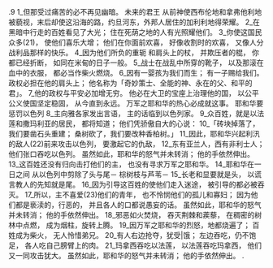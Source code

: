 .9 
1_但那受过痛苦的必不再见幽暗。 
未来的君王 
从前神使西布伦地和拿弗他利地被藐视，末后却使这沿海的路，约旦河东，外邦人居住的加利利地得荣耀。 
2_在黑暗中行走的百姓看见了大光； 
住在死荫之地的人有光照耀他们。 
3_你使这国民众多(21)， 
使他们喜乐大增； 
他们在你面前欢喜， 
好像收割时的欢喜， 
又像人分战利品那样的快乐。 
4_因为他们所负的重轭 
和肩头上的杖， 
并欺压者的棍， 
你都已经折断， 
如同在米甸的日子一般。 
5_战士在战乱中所穿的靴子， 
以及那滚在血中的衣服， 
都必当作柴火燃烧。 
6_因有一婴孩为我们而生； 
有一子赐给我们。 
政权必担在他的肩头上； 
他名称为「奇妙策士、全能的神、永在的父、和平的君」。 
7_他的政权与平安必加增无穷。 
他必在大卫的宝座上治理他的国， 
以公平公义使国坚定稳固， 
从今直到永远。 
万军之耶和华的热心必成就这事。 
耶和华要惩罚以色列 
8_主向雅各家发出言语， 
主的话临到以色列家。 
9_众百姓，就是以法莲和撒玛利亚的居民， 
都将知道； 
他们凭骄傲自大的心说： 
10_「砖块掉落了，我们要凿石头重建； 
桑树砍了，我们要改种香柏树。」 
11_因此，耶和华兴起利汛的敌人(22)前来攻击以色列， 
要激起它的仇敌， 
12_东有亚兰人，西有非利士人； 
他们张口吞吃以色列。 
虽然如此，耶和华的怒气并未转消； 
他的手依然伸出。 
13_这百姓还没有归向击打他们的主， 
也没有寻求万军之耶和华。 
14_耶和华在一日之间 
从以色列中剪除了头与尾－ 
棕树枝与芦苇－ 
15_长老和显要就是头， 
以谎言教人的先知就是尾。 
16_因为引导这百姓的使他们走入迷途， 
被引导的都必被吞灭。 
17_所以，主不喜爱(23)他们的青年， 
也不怜悯他们的孤儿和寡妇； 
因为他们都是亵渎的，行恶的， 
并且各人的口都说愚妄的话。 
虽然如此，耶和华的怒气并未转消； 
他的手依然伸出。 
18_邪恶如火焚烧， 
吞灭荆棘和蒺藜， 
在稠密的树林中点燃， 
成为烟柱，旋转上腾。 
19_因万军之耶和华的烈怒，地都烧遍了； 
百姓成为柴火， 
无人怜惜弟兄。 
20_有人右边抢夺，犹受|饿； 
左边吞吃，仍不饱足， 
各人吃自己膀臂上的肉。 
21_玛拿西吞吃以法莲， 
以法莲吞吃玛拿西， 
他们又一同攻击犹大。 
虽然如此，耶和华的怒气并未转消； 
他的手依然伸出。 
.